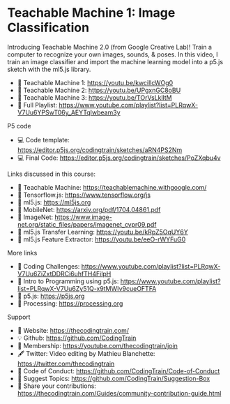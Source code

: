  # Teachable Machine 1: Image Classification
 
Introducing Teachable Machine 2.0 (from Google Creative Lab)!  Train a computer to recognize your own images, sounds, & poses. In this video, I train an image classifier and import the machine learning model into a p5.js sketch with the ml5.js library. 

-   🔗  Teachable Machine 1: https://youtu.be/kwcillcWOg0
-   🎥  Teachable Machine 2: https://youtu.be/UPgxnGC8oBU
-   🎥  Teachable Machine 3: https://youtu.be/TOrVsLklltM
-   🎥  Full Playlist: https://www.youtube.com/playlist?list=PLRqwX-V7Uu6YPSwT06y_AEYTqIwbeam3y

P5 code
-   💻  Code template: https://editor.p5js.org/codingtrain/sketches/aRN4PS2Nm
-   💻  Final Code: https://editor.p5js.org/codingtrain/sketches/PoZXqbu4v

Links discussed in this course:
-   🔗  Teachable Machine: https://teachablemachine.withgoogle.com/
-   🔗  Tensorflow.js: https://www.tensorflow.org/js
-   🔗  ml5.js: https://ml5js.org
-   🔗  MobileNet: https://arxiv.org/pdf/1704.04861.pdf
-   🔗  ImageNet: https://www.image-net.org/static_files/papers/imagenet_cvpr09.pdf
-   🎥  ml5.js Transfer Learning: https://youtu.be/kRpZ5OqUY6Y
-   🎥  ml5.js Feature Extractor: https://youtu.be/eeO-rWYFuG0

More links
-   🎥  Coding Challenges: https://www.youtube.com/playlist?list=PLRqwX-V7Uu6ZiZxtDDRCi6uhfTH4FilpH
-   🎥  Intro to Programming using p5.js: https://www.youtube.com/playlist?list=PLRqwX-V7Uu6Zy51Q-x9tMWIv9cueOFTFA
-   🔗  p5.js: https://p5js.org
-   🔗  Processing: https://processing.org

Support
-   🚂  Website: https://thecodingtrain.com/
-   💡  Github: https://github.com/CodingTrain
-   💖  Membership: https://youtube.com/thecodingtrain/join
-   🖋️  Twitter: Video editing by Mathieu Blanchette: https://twitter.com/thecodingtrain
-   📄  Code of Conduct: https://github.com/CodingTrain/Code-of-Conduct
-   🚩  Suggest Topics: https://github.com/CodingTrain/Suggestion-Box
-   👾  Share your contributions: https://thecodingtrain.com/Guides/community-contribution-guide.html
